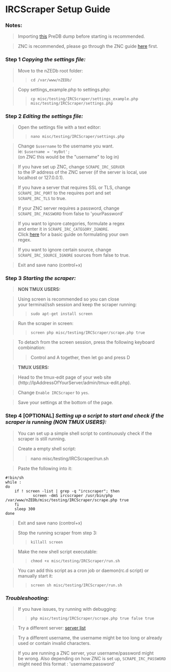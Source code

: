 IRCScraper Setup Guide
======================

### Notes:

>Importing [this](http://forums.nzedb.com/index.php?topic=1614.0) PreDB dump before starting is recommended.

>ZNC is recommended, please go through the ZNC guide [here](https://github.com/nZEDb/nZEDb_Misc/tree/master/Guides/Various/ZNC/Guide.md) first.

### Step 1 *Copying the settings file:*
>Move to the nZEDb root folder:
>>`cd /var/www/nZEDb/`

>Copy settings_example.php to settings.php:
>>`cp misc/testing/IRCScraper/settings_example.php misc/testing/IRCScraper/settings.php`

### Step 2 *Editing the settings file:*
>Open the settings file with a text editor:
>>`nano misc/testing/IRCScraper/settings.php`

>Change `$username` to the username you want.  
ie: `$username = 'myBot';`  
(on ZNC this would be the "username" to log in)

>If you have set up ZNC, change `SCRAPE_IRC_SERVER`  
to the IP address of the ZNC server 
(if the server is local, use localhost or 127.0.0.1).

>If you have a server that requires SSL or TLS, change  
`SCRAPE_IRC_PORT` to the requires port and set  
`SCRAPE_IRC_TLS` to true.

>If your ZNC server requires a password, change  
`SCRAPE_IRC_PASSWORD` from false to 'yourPassword'

>If you want to ignore categories, formulate a regex  
and enter it in `SCRAPE_IRC_CATEGORY_IGNORE`.  
Click [here](http://forums.nzedb.com/index.php?topic=1625.msg9602#msg9602) for a basic guide on formulating your own  
regex.

>If you want to ignore certain source, change  
`SCRAPE_IRC_SOURCE_IGNORE` sources from false to true.

>Exit and save nano (control+x)

### Step 3 *Starting the scraper:*

>**NON TMUX USERS:**

>Using screen is recommended so you can close  
your terminal/ssh session and keep the scraper running:
>>`sudo apt-get install screen`

>Run the scraper in screen:
>>`screen php misc/testing/IRCScraper/scrape.php true`

>To detach from the screen session, press the following keyboard combination:
>>Control and A together, then let go and press D

>**TMUX USERS:**

>Head to the tmux-edit page of your web site (http://IpAddressOfYourServer/admin/tmux-edit.php).

>Change `Enable IRCScraper` to `yes`.

>Save your settings at the bottom of the page.

### Step 4 **[OPTIONAL]** *Setting up a script to start and check if the scraper is running (NON TMUX USERS):*
>You can set up a simple shell script to continuously check if the scraper is still running.

>Create a empty shell script:
>>nano misc/testing/IRCScraper/run.sh

>Paste the following into it:

    #!bin/sh
    while :
    do
        if ! screen -list | grep -q "ircscraper"; then
                screen -dmS ircscraper /usr/bin/php /var/www/nZEDb/misc/testing/IRCScraper/scrape.php true
        fi
        sleep 300
    done

>Exit and save nano (control+x)

>Stop the running scraper from step 3:
>>`killall screen`

>Make the new shell script executable:
>>`chmod +x misc/testing/IRCScraper/run.sh`

>You can add this script as a cron job or daemon(rc.d script) or manually start it:
>>`screen sh misc/testing/IRCScraper/run.sh`

### *Troubleshooting:*
>If you have issues, try running with debugging:
>>`php misc/testing/IRCScraper/scrape.php true false true`

>Try a different server: [server list](https://www.synirc.net/servers)

>Try a different username, the username might be too long or already used or contain invalid characters.

>If you are running a ZNC server, your username/password might  
be wrong. Also depending on how ZNC is set up, `SCRAPE_IRC_PASSWORD` might need this format : 'username:password'
 
